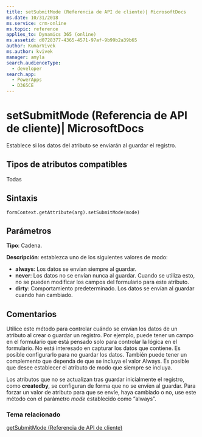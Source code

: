 ```yaml
---
title: setSubmitMode (Referencia de API de cliente)| MicrosoftDocs
ms.date: 10/31/2018
ms.service: crm-online
ms.topic: reference
applies_to: Dynamics 365 (online)
ms.assetid: d0728377-4365-4571-97af-9b99b2a39b65
author: KumarVivek
ms.author: kvivek
manager: amyla
search.audienceType:
  - developer
search.app:
  - PowerApps
  - D365CE
---
```

# <a name="setsubmitmode-client-api-reference"></a>setSubmitMode (Referencia de API de cliente)| MicrosoftDocs



Establece si los datos del atributo se enviarán al guardar el registro. 

## <a name="attribute-types-supported"></a>Tipos de atributos compatibles

Todas

## <a name="syntax"></a>Sintaxis

`formContext.getAttribute(arg).setSubmitMode(mode)`

## <a name="parameters"></a>Parámetros

**Tipo**: Cadena. 

**Descripción**: establezca uno de los siguientes valores de modo:
- **always**: Los datos se envían siempre al guardar.
- **never**: Los datos no se envían nunca al guardar. Cuando se utiliza esto, no se pueden modificar los campos del formulario para este atributo.
- **dirty**: Comportamiento predeterminado. Los datos se envían al guardar cuando han cambiado.
 
## <a name="remarks"></a>Comentarios
Utilice este método para controlar cuándo se envían los datos de un atributo al crear o guardar un registro. Por ejemplo, puede tener un campo en el formulario que está pensado solo para controlar la lógica en el formulario. No está interesado en capturar los datos que contiene. Es posible configurarlo para no guardar los datos. También puede tener un complemento que dependa de que se incluya el valor Always. Es posible que desee establecer el atributo de modo que siempre se incluya. 

Los atributos que no se actualizan tras guardar inicialmente el registro, como **createdby**, se configuran de forma que no se envíen al guardar. Para forzar un valor de atributo para que se envíe, haya cambiado o no, use este método con el parámetro *mode* establecido como “always”.

### <a name="related-topic"></a>Tema relacionado
[getSubmitMode (Referencia de API de cliente)](getSubmitMode.md)

